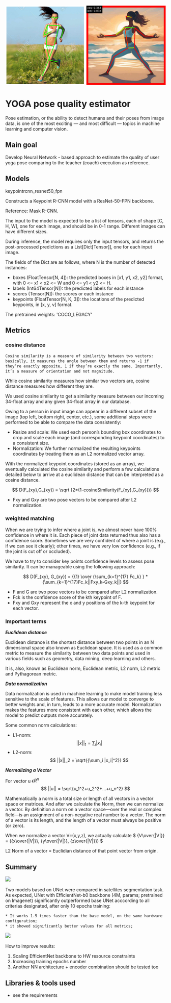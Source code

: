 <p style='text-align:center'>
<img src='img.png' width=600></p>

# YOGA pose quality estimator 

Pose estimation, or the ability to detect humans and their poses from image data, is one of the most exciting — and most difficult — topics in machine learning and computer vision.

## Main goal
Develop Neural Network - based approach to estimate the quality of user yoga pose comparing to the teacher (coach) execution as reference. 

## Models
keypointrcnn_resnet50_fpn

Constructs a Keypoint R-CNN model with a ResNet-50-FPN backbone.

Reference: Mask R-CNN.

The input to the model is expected to be a list of tensors, each of shape [C, H, W], one for each image, and should be in 0-1 range. Different images can have different sizes.

During inference, the model requires only the input tensors, and returns the post-processed predictions as a List[Dict[Tensor]], one for each input image. 

The fields of the Dict are as follows, where N is the number of detected instances:
* boxes (FloatTensor[N, 4]): the predicted boxes in [x1, y1, x2, y2] format, with 0 <= x1 < x2 <= W and 0 <= y1 < y2 <= H.
* labels (Int64Tensor[N]): the predicted labels for each instance
* scores (Tensor[N]): the scores or each instance
* keypoints (FloatTensor[N, K, 3]): the locations of the predicted keypoints, in [x, y, v] format.

The pretrained weights: 'COCO_LEGACY'


## Metrics

### cosine distance

    Cosine similarity is a measure of similarity between two vectors: basically, it measures the angle between them and returns -1 if they’re exactly opposite, 1 if they’re exactly the same. Importantly, it’s a measure of orientation and not magnitude.

While cosine similarity measures how similar two vectors are, cosine distance measures how different they are. 

We used cosine similarity to get a similarity measure between our incoming 34-float array and any given 34-float array in our database.

Owing to a person in input image can appear in a different subset of the image (top left, bottom right, center, etc.), some additional steps were performed to be able to compare the data consistently:
* Resize and scale: We used each person’s bounding box coordinates to crop and scale each image (and corresponding keypoint coordinates) to a consistent size.
* Normalization: We further normalized the resulting keypoints coordinates by treating them as an L2 normalized vector array.

With the normalized keypoint coordinates (stored as an array), we eventually calculated the cosine similarity and perform a few calculations detailed below to arrive at a euclidean distance that can be interpreted as a cosine distance. 

$$ D(F_{xy},G_{xy}) = \sqrt {2*(1-cosineSimilarity(F_{xy},G_{xy}))} $$

* Fxy and Gxy are two pose vectors to be compared after L2 normalization.

### weighted matching

When we are trying to infer where a joint is, we almost never have 100% confidence in where it is. Each piece of joint data returned thus also has a confidence score. Sometimes we are very confident of where a joint is (e.g., if we can see it clearly); other times, we have very low confidence (e.g., if the joint is cut off or occluded). 

We have to try to consider key points confidence levels to assess pose similarity. It can be manageable using the following approach:

$$ D(F_{xy}, G_{xy}) = {{1} \over {\sum_{k=1}^{17} Fc_k} } * {\sum_{k=1}^{17}Fc_k||Fxy_k-Gxy_k||} $$

* F and G are two pose vectors to be compared after L2 normalization. 
* Fck is the confidence score of the kth keypoint of F. 
* Fxy and Gxy represent the x and y positions of the k-th keypoint for each vector.



### Important terms

***Euclidean distance***

Euclidean distance is the shortest distance between two points in an N dimensional space also known as Euclidean space. It is used as a common metric to measure the similarity between two data points and used in various fields such as geometry, data mining, deep learning and others.

It is, also, known as Euclidean norm, Euclidean metric, L2 norm, L2 metric and Pythagorean metric.

***Data normalization***

Data normalization is used in machine learning to make model training less sensitive to the scale of features. This allows our model to converge to better weights and, in turn, leads to a more accurate model. Normalization makes the features more consistent with each other, which allows the model to predict outputs more accurately.

Some common norm calculations:

* L1-norm: $$ ||x||_1 = {\sum_i |x_i|} $$
* L2-norm: $$ ||x||_2 = \sqrt{{\sum_i |x_i|^2}} $$

***Normalizing a Vector***

For vector u $\epsilon R^n$ 
$$ ||u|| = \sqrt{u_1^2+u_2^2+...+u_n^2} $$

Mathematically a norm is a total size or length of all vectors in a vector space or matrices. And after we calculate the Norm, then we can normalize a vector. By definition a norm on a vector space—over the real or complex field—is an assignment of a non-negative real number to a vector. The norm of a vector is its length, and the length of a vector must always be positive (or zero). 

When we normalize a vector V=(x,y,z), we actually calculate $ {V\over{|V|}} = ({x\over{|V|}}, {y\over{|V|}}, {z\over{|V|}}) $

L2 Norm of a vector = Euclidian distance of that point vector from origin.

## Summary

<img src='imgs/summary.png'>

Two models based on UNet were compared in satellites segmentation task.
As expected, UNet with EfficientNet-b0 backbone (4M, params; pretrained on Imagenet) significantly outperformed base UNet acccording to all criterias designated, after only 10 epochs training:
    
    * It works 1.5 times faster than the base model, on the same hardware configuration; 
    * it showed significantly better values ​​for all metrics;

<img src='imgs/models_vis.png'>

How to improve results:

1) Scaling EfficientNet backbone to HW resource constraints
2) Increasing training epochs number
3) Another NN architecture + encoder combination should be tested too

  
## Libraries & tools used
* see the requirements
